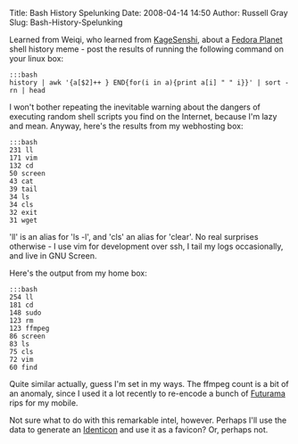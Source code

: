 Title: Bash History Spelunking
Date: 2008-04-14 14:50
Author: Russell Gray
Slug: Bash-History-Spelunking

Learned from Weiqi, who learned from [KageSenshi][1], about a [Fedora
Planet][2] shell history meme - post the results of running the following
command on your linux box:

    :::bash
    history | awk '{a[$2]++ } END{for(i in a){print a[i] " " i}}' | sort -rn | head

I won't bother repeating the inevitable warning about the dangers of executing
random shell scripts you find on the Internet, because I'm lazy and mean.
Anyway, here's the results from my webhosting box:

    :::bash
    231 ll
    171 vim
    132 cd
    50 screen
    43 cat
    39 tail
    34 ls
    34 cls
    32 exit
    31 wget

'll' is an alias for 'ls -l', and 'cls' an alias for 'clear'. No real
surprises otherwise - I use vim for development over ssh, I tail my logs
occasionally, and live in GNU Screen.

Here's the output from my home box:

    :::bash
    254 ll
    181 cd
    148 sudo
    123 rm
    123 ffmpeg
    86 screen
    83 ls
    75 cls
    72 vim
    60 find

Quite similar actually, guess I'm set in my ways. The ffmpeg count is a bit of
an anomaly, since I used it a lot recently to re-encode a bunch of
[Futurama][3] rips for my mobile.

Not sure what to do with this remarkable intel, however. Perhaps I'll use the
data to generate an [Identicon][4] and use it as a favicon? Or, perhaps not.


[1]: http://blog.kagesenshi.org/2008/04/me-me.html
[2]: http://planet.fedoraproject.org/
[3]: http://en.wikipedia.org/wiki/Futurama
[4]: http://blog.docuverse.com/2011/07/29/what-is-identicon/